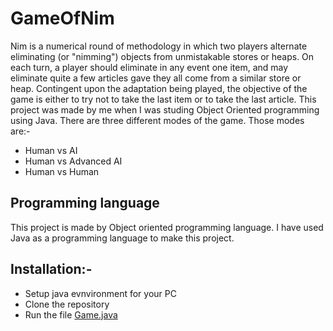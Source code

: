 # GameOfNim

Nim is a numerical round of methodology in which two players alternate eliminating (or "nimming") objects from unmistakable stores or heaps. On each turn, a player should eliminate in any event one item, and may eliminate quite a few articles gave they all come from a similar store or heap. Contingent upon the adaptation being played, the objective of the game is either to try not to take the last item or to take the last article.
This project was made by me when I was studing Object Oriented programming using Java. There are three different modes of the game. Those modes are:- 
 - Human vs AI
 - Human vs Advanced AI
 - Human vs Human
 
## Programming language
This project is made by Object oriented programming language. I have used Java as a programming language to make this project.

## Installation:- 
- Setup java evnvironment for your PC
- Clone the repository 
- Run the file [Game.java](https://github.com/dhruvin2803/GameOfNim/blob/main/GameOfNim/src/com/company/Game.java)
